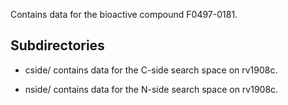 Contains data for the bioactive compound F0497-0181.

## Subdirectories

- cside/ contains data for the C-side search space on rv1908c.

- nside/ contains data for the N-side search space on rv1908c.


